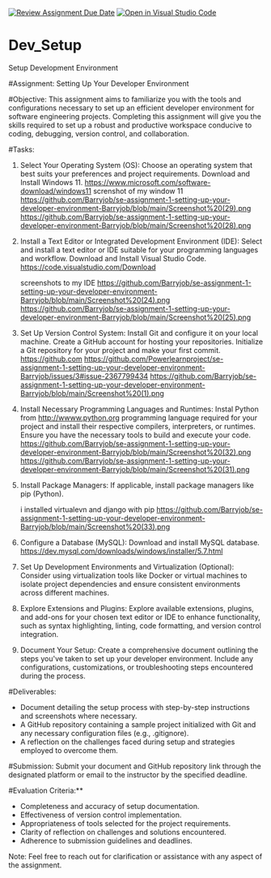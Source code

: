 [![Review Assignment Due Date](https://classroom.github.com/assets/deadline-readme-button-22041afd0340ce965d47ae6ef1cefeee28c7c493a6346c4f15d667ab976d596c.svg)](https://classroom.github.com/a/vbnbTt5m)
[![Open in Visual Studio Code](https://classroom.github.com/assets/open-in-vscode-2e0aaae1b6195c2367325f4f02e2d04e9abb55f0b24a779b69b11b9e10269abc.svg)](https://classroom.github.com/online_ide?assignment_repo_id=15313940&assignment_repo_type=AssignmentRepo)
# Dev_Setup
Setup Development Environment

#Assignment: Setting Up Your Developer Environment

#Objective:
This assignment aims to familiarize you with the tools and configurations necessary to set up an efficient developer environment for software engineering projects. Completing this assignment will give you the skills required to set up a robust and productive workspace conducive to coding, debugging, version control, and collaboration.

#Tasks:

1. Select Your Operating System (OS):
   Choose an operating system that best suits your preferences and project requirements. Download and Install Windows 11. https://www.microsoft.com/software-download/windows11
   screnshot of my window 11
   https://github.com/Barryjob/se-assignment-1-setting-up-your-developer-environment-Barryjob/blob/main/Screenshot%20(29).png
   https://github.com/Barryjob/se-assignment-1-setting-up-your-developer-environment-Barryjob/blob/main/Screenshot%20(28).png

3. Install a Text Editor or Integrated Development Environment (IDE):
   Select and install a text editor or IDE suitable for your programming languages and workflow. Download and Install Visual Studio Code. https://code.visualstudio.com/Download

   screenshots to my IDE
   https://github.com/Barryjob/se-assignment-1-setting-up-your-developer-environment-Barryjob/blob/main/Screenshot%20(24).png
   https://github.com/Barryjob/se-assignment-1-setting-up-your-developer-environment-Barryjob/blob/main/Screenshot%20(25).png

   
5. Set Up Version Control System:
   Install Git and configure it on your local machine. Create a GitHub account for hosting your repositories. Initialize a Git repository for your project and make your first commit. https://github.com
   https://github.com/Powerlearnproject/se-assignment-1-setting-up-your-developer-environment-Barryjob/issues/3#issue-2367799434
   https://github.com/Barryjob/se-assignment-1-setting-up-your-developer-environment-Barryjob/blob/main/Screenshot%20(1).png

6. Install Necessary Programming Languages and Runtimes:
  Instal Python from http://wwww.python.org programming language required for your project and install their respective compilers, interpreters, or runtimes. Ensure you have the necessary tools to build and execute your code.
https://github.com/Barryjob/se-assignment-1-setting-up-your-developer-environment-Barryjob/blob/main/Screenshot%20(32).png
https://github.com/Barryjob/se-assignment-1-setting-up-your-developer-environment-Barryjob/blob/main/Screenshot%20(31).png

8. Install Package Managers:
   If applicable, install package managers like pip (Python).
   
   i installed virtualevn and django with pip
   https://github.com/Barryjob/se-assignment-1-setting-up-your-developer-environment-Barryjob/blob/main/Screenshot%20(33).png

10. Configure a Database (MySQL):
   Download and install MySQL database. https://dev.mysql.com/downloads/windows/installer/5.7.html

11. Set Up Development Environments and Virtualization (Optional):
   Consider using virtualization tools like Docker or virtual machines to isolate project dependencies and ensure consistent environments across different machines.

12. Explore Extensions and Plugins:
   Explore available extensions, plugins, and add-ons for your chosen text editor or IDE to enhance functionality, such as syntax highlighting, linting, code formatting, and version control integration.

13. Document Your Setup:
    Create a comprehensive document outlining the steps you've taken to set up your developer environment. Include any configurations, customizations, or troubleshooting steps encountered during the process. 

#Deliverables:
- Document detailing the setup process with step-by-step instructions and screenshots where necessary.
- A GitHub repository containing a sample project initialized with Git and any necessary configuration files (e.g., .gitignore).
- A reflection on the challenges faced during setup and strategies employed to overcome them.

#Submission:
Submit your document and GitHub repository link through the designated platform or email to the instructor by the specified deadline.

#Evaluation Criteria:**
- Completeness and accuracy of setup documentation.
- Effectiveness of version control implementation.
- Appropriateness of tools selected for the project requirements.
- Clarity of reflection on challenges and solutions encountered.
- Adherence to submission guidelines and deadlines.

Note: Feel free to reach out for clarification or assistance with any aspect of the assignment.
